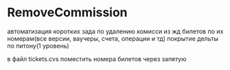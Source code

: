 # RemoveCommission
автоматизация коротких зада по удалению комисси из жд билетов по их номерам(все версии, ваучеры, счета, операции и тд)
покрытие дельты по питону(1 уровень)

в файл tickets.cvs поместить номера билетов через запятую
